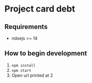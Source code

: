 # Project card debt

## Requirements

- ndoejs >= 14

## How to begin development

1. `npm install`
2. `npm start`
3. Open url printed at 2

